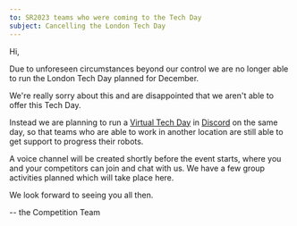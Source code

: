 ```yaml
---
to: SR2023 teams who were coming to the Tech Day
subject: Cancelling the London Tech Day
---
```


Hi,

Due to unforeseen circumstances beyond our control we are no longer able to run
the London Tech Day planned for December.

We're really sorry about this and are disappointed that we aren't able to offer
this Tech Day.

Instead we are planning to run a [Virtual Tech Day][virtual-tech-day] in
[Discord](https://studentrobotics.org/docs/team_admin/discord) on the same day,
so that teams who are able to work in another location are still able to get
support to progress their robots.

A voice channel will be created shortly before the event starts, where you and
your competitors can join and chat with us. We have a few group activities
planned which will take place here.

We look forward to seeing you all then.

-- the Competition Team

[virtual-tech-day]: https://studentrobotics.org/events/sr2023/virtual-tech-day-december
